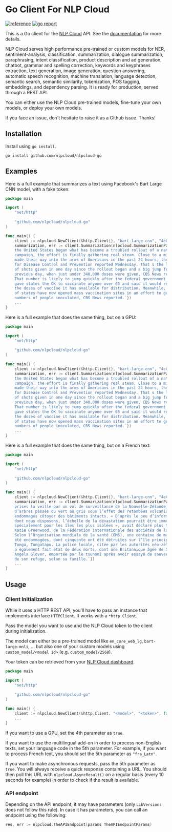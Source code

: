 # Go Client For NLP Cloud

[![reference](https://godoc.org/github.com/nlpcloud/nlpcloud-go/v5?status.svg=)](https://pkg.go.dev/github.com/nlpcloud/nlpcloud-go)
[![go report](https://goreportcard.com/badge/github.com/nlpcloud/nlpcloud-go)](https://goreportcard.com/report/github.com/nlpcloud/nlpcloud-go)

This is a Go client for the [NLP Cloud](https://nlpcloud.io) API. See the [documentation](https://docs.nlpcloud.io) for more details.

NLP Cloud serves high performance pre-trained or custom models for NER, sentiment-analysis, classification, summarization, dialogue summarization, paraphrasing, intent classification, product description and ad generation, chatbot, grammar and spelling correction, keywords and keyphrases extraction, text generation, image generation, question answering, automatic speech recognition, machine translation, language detection, semantic search, semantic similarity, tokenization, POS tagging, embeddings, and dependency parsing. It is ready for production, served through a REST API.

You can either use the NLP Cloud pre-trained models, fine-tune your own models, or deploy your own models.

If you face an issue, don't hesitate to raise it as a Github issue. Thanks!

## Installation

Install using `go install`.

```shell
go install github.com/nlpcloud/nlpcloud-go
```

## Examples

Here is a full example that summarizes a text using Facebook's Bart Large CNN model, with a fake token:

```go
package main

import (
    "net/http"
    
    "github.com/nlpcloud/nlpcloud-go"
)

func main() {
    client := nlpcloud.NewClient(&http.Client{}, "bart-large-cnn", "4eC39HqLyjWDarjtT1zdp7dc", false, "")
    summarization, err := client.Summarization(nlpcloud.SummarizationParams{Text: `One month after
    the United States began what has become a troubled rollout of a national COVID vaccination
    campaign, the effort is finally gathering real steam. Close to a million doses -- over 951,000, to be more exact -- 
    made their way into the arms of Americans in the past 24 hours, the U.S. Centers 
    for Disease Control and Prevention reported Wednesday. That s the largest number 
    of shots given in one day since the rollout began and a big jump from the 
    previous day, when just under 340,000 doses were given, CBS News reported. 
    That number is likely to jump quickly after the federal government on Tuesday 
    gave states the OK to vaccinate anyone over 65 and said it would release all 
    the doses of vaccine it has available for distribution. Meanwhile, a number 
    of states have now opened mass vaccination sites in an effort to get larger 
    numbers of people inoculated, CBS News reported.`})
    ...
}
```

Here is a full example that does the same thing, but on a GPU:

```go
package main

import (
    "net/http"
    
    "github.com/nlpcloud/nlpcloud-go"
)

func main() {
    client := nlpcloud.NewClient(&http.Client{}, "bart-large-cnn", "4eC39HqLyjWDarjtT1zdp7dc", true, "")
    summarization, err := client.Summarization(nlpcloud.SummarizationParams{Text: `One month after
    the United States began what has become a troubled rollout of a national COVID vaccination
    campaign, the effort is finally gathering real steam. Close to a million doses -- over 951,000, to be more exact -- 
    made their way into the arms of Americans in the past 24 hours, the U.S. Centers 
    for Disease Control and Prevention reported Wednesday. That s the largest number 
    of shots given in one day since the rollout began and a big jump from the 
    previous day, when just under 340,000 doses were given, CBS News reported. 
    That number is likely to jump quickly after the federal government on Tuesday 
    gave states the OK to vaccinate anyone over 65 and said it would release all 
    the doses of vaccine it has available for distribution. Meanwhile, a number 
    of states have now opened mass vaccination sites in an effort to get larger 
    numbers of people inoculated, CBS News reported.`})
    ...
}
```

Here is a full example that does the same thing, but on a French text:

```go
package main

import (
    "net/http"
    
    "github.com/nlpcloud/nlpcloud-go"
)

func main() {
    client := nlpcloud.NewClient(&http.Client{}, "bart-large-cnn", "4eC39HqLyjWDarjtT1zdp7dc", true, "fra_Latn")
    summarization, err := client.Summarization(nlpcloud.SummarizationParams{Text: `Sur des images aériennes, 
    prises la veille par un vol de surveillance de la Nouvelle-Zélande, la côte d’une île est bordée 
    d’arbres passés du vert au gris sous l’effet des retombées volcaniques. On y voit aussi des immeubles
    endommagés côtoyer des bâtiments intacts. « D’après le peu d’informations
    dont nous disposons, l’échelle de la dévastation pourrait être immense, 
    spécialement pour les îles les plus isolées », avait déclaré plus tôt 
    Katie Greenwood, de la Fédération internationale des sociétés de la Croix-Rouge.
    Selon l’Organisation mondiale de la santé (OMS), une centaine de maisons ont
    été endommagées, dont cinquante ont été détruites sur l’île principale de
    Tonga, Tongatapu. La police locale, citée par les autorités néo-zélandaises,
    a également fait état de deux morts, dont une Britannique âgée de 50 ans,
    Angela Glover, emportée par le tsunami après avoir essayé de sauver les chiens
    de son refuge, selon sa famille.`})
    ...
}
```

## Usage

### Client Initialization

While it uses a HTTP REST API, you'll have to pass an instance that implements interface `HTTPClient`.
It works with a `*http.Client`.

Pass the model you want to use and the NLP Cloud token to the client during initialization.

The model can either be a pre-trained model like `en_core_web_lg`, `bart-large-mnli`, ... but also one of your custom models using `custom_model/<model id>` (e.g. `custom_model/2568`).

Your token can be retrieved from your [NLP Cloud dashboard](https://nlpcloud.io/home/token).

```go
package main

import (
    "net/http"
    
    "github.com/nlpcloud/nlpcloud-go"
)

func main() {
    client := nlpcloud.NewClient(&http.Client, "<model>", "<token>", false, "<language>", false)
    ...
}
```

If you want to use a GPU, set the 4th parameter as `true`.

If you want to use the multilingual add-on in order to process non-English texts, set your language code in the 5th parameter. For example, if you want to process French text, you should set the 5th parameter as `"fra_Latn"`.

If you want to make asynchronous requests, pass the 5th parameter as `true`. You will always receive a quick response containing a URL. You should then poll this URL with `nlpcloud.AsyncResult()` on a regular basis (every 10 seconds for example) in order to check if the result is available.

### API endpoint

Depending on the API endpoint, it may have parameters (only `LibVersions` does not follow this rule).
In case it has parameters, you can call an endpoint using the following:

```go
res, err := nlpcloud.TheAPIEndpoint(params TheAPIEndpointParams)
```
